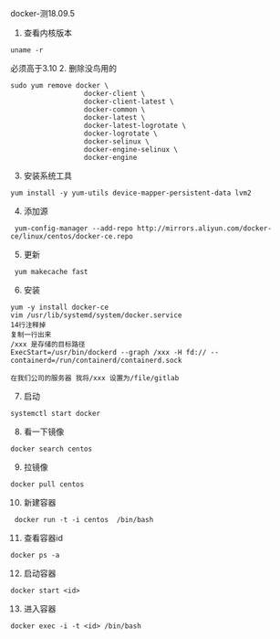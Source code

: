 docker-测18.09.5
1. 查看内核版本
```
uname -r
``` 
必须高于3.10
2. 删除没鸟用的
```
sudo yum remove docker \
                  docker-client \
                  docker-client-latest \
                  docker-common \
                  docker-latest \
                  docker-latest-logrotate \
                  docker-logrotate \
                  docker-selinux \
                  docker-engine-selinux \
                  docker-engine
```
3. 安装系统工具
```
yum install -y yum-utils device-mapper-persistent-data lvm2
```
4. 添加源
```
 yum-config-manager --add-repo http://mirrors.aliyun.com/docker-ce/linux/centos/docker-ce.repo
```
5. 更新
```
 yum makecache fast
```
6. 安装
```
yum -y install docker-ce
vim /usr/lib/systemd/system/docker.service
14行注释掉
复制一行出来
/xxx 是存储的目标路径
ExecStart=/usr/bin/dockerd --graph /xxx -H fd:// --containerd=/run/containerd/containerd.sock

在我们公司的服务器 我将/xxx 设置为/file/gitlab
```
7. 启动
```
systemctl start docker
```
8. 看一下镜像
```
docker search centos
```
9. 拉镜像
```
docker pull centos
```
10. 新建容器
```
 docker run -t -i centos  /bin/bash
```
11. 查看容器id
```
docker ps -a
```
12. 启动容器
```
docker start <id>
```
13. 进入容器
```
docker exec -i -t <id> /bin/bash
```